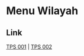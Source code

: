 # Menu Wilayah

## Link

[TPS 001](https://github.com/gigit-pemilu/pemilu-2024-71-sulawesi-utara/tree/main/pilpres/hitung-suara/sub/71-sulawesi-utara/sub/11-bolaang-mongondow-selatan/sub/02-posigadan/sub/2012-manggadaa/sub/001-tps)
 | 
[TPS 002](https://github.com/gigit-pemilu/pemilu-2024-71-sulawesi-utara/tree/main/pilpres/hitung-suara/sub/71-sulawesi-utara/sub/11-bolaang-mongondow-selatan/sub/02-posigadan/sub/2012-manggadaa/sub/002-tps)

